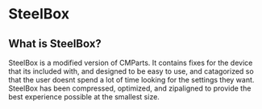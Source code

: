 SteelBox
========

What is SteelBox?
----------------
SteelBox is a modified version of CMParts.  It contains fixes for the device that its included with, and designed to be easy to use, and catagorized so that the user doesnt spend a lot of time looking for the settings they want.  SteelBox has been compressed, optimized, and zipaligned to provide the best experience possible at the smallest size. 

